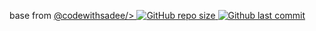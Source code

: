 base from <a href="https://github.com/codewithsadee/vcard-personal-portfolio" target="_blank"> @codewithsadee/>
![GitHub repo size](https://img.shields.io/github/repo-size/iamkredig/website) ![Github last commit](https://img.shields.io/github/last-commit/iamkredig/website)
